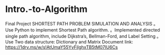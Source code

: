 # Intro.-to-Algorithm
Final Project 
SHORTEST PATH PROBLEM SIMULATION AND ANALYSIS
。Use Python to implement Shortest Path algorithm.
。Implemented directed single path algorithm, include Dijkstra’s, Bellman-Ford, and Label Setting
。Use Two data structure: Dictionary and Matrix
Document link: https://1drv.ms/w/s!AtUmaY55YvFilghxTB5tM07IU6Cs
